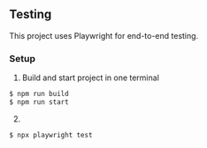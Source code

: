## Testing

This project uses Playwright for end-to-end testing.

### Setup

1. Build and start project in one terminal

```bash
$ npm run build
$ npm run start
```

2.

```bash
$ npx playwright test
```
